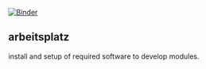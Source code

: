[![Binder](https://mybinder.org/badge_logo.svg)](https://mybinder.org/v2/gh/spielhuus/elektrophon/HEAD?filepath=content%2Farbeitsplatz%2Farbeitsplatz.ipynb)

## arbeitsplatz

install and setup of required software to develop modules.